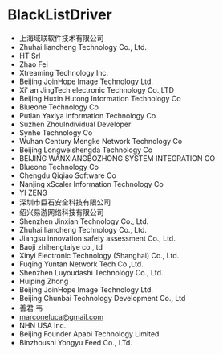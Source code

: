 # BlackListDriver
- 上海域联软件技术有限公司
- Zhuhai liancheng Technology Co., Ltd.
- HT Srl
- Zhao Fei
- Xtreaming Technology Inc.
- Beijing JoinHope Image Technology Ltd.
- Xi' an JingTech electronic Technology Co.,LTD
- Beijing Huxin Hutong Information Technology Co
- Blueone Technology Co
- Putian Yaxiya Information Technology Co
- Suzhen ZhouIndividual Developer
- Synhe Technology  Co
- Wuhan Century Mengke Network Technology Co
- Beijing Longweishengda Technology Co
- BEIJING WANXIANGBOZHONG SYSTEM INTEGRATION CO
- Blueone Technology Co
- Chengdu Qiqiao Software Co
- Nanjing xScaler Information Technology Co
- YI ZENG
- 深圳市巨石安全科技有限公司
- 绍兴易游网络科技有限公司
- Shenzhen Jinxian Technology Co., Ltd.
- Zhuhai liancheng Technology Co., Ltd.
- Jiangsu innovation safety assessment Co., Ltd.
- Baoji zhihengtaiye co.,ltd
- Xinyi Electronic Technology (Shanghai) Co., Ltd.
- Fuqing Yuntan Network Tech Co.,Ltd.
- Shenzhen Luyoudashi Technology Co., Ltd.
- Huiping Zhong
- Beijing JoinHope Image Technology Ltd.
- Beijing Chunbai Technology Development Co., Ltd
- 善君 韦
- marconeluca@gmail.com
- NHN USA Inc.
- Beijing Founder Apabi Technology Limited
- Binzhoushi Yongyu Feed Co., LTd.

